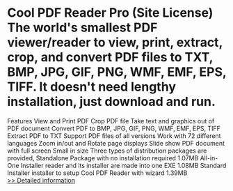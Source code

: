 # Cool PDF Reader Pro (Site License)<br />The world's smallest PDF viewer/reader to view, print, extract, crop, and convert PDF files to TXT, BMP, JPG, GIF, PNG, WMF, EMF, EPS, TIFF. It doesn't need lengthy installation, just download and run.
Features
View and Print PDF Crop PDF file Take text and graphics out of PDF document Convert PDF to BMP, JPG, GIF, PNG, WMF, EMF, EPS, TIFF Extract PDF to TXT Support PDF files of all versions Work with 72 different languages Zoom in/out and Rotate page displays Slide show PDF document with full screen Small in size
Three types of distribution packages are provided,
Standalone Package with no installation required 1.07MB All-in-One Installer reader and its installer are made into one EXE 1.08MB Standard Installer installer to setup Cool PDF Reader with wizard 1.39MB<br />[>> Detailed information](https://secure.shareit.com/shareit/product.html?productid=300115566&affiliateid=200057808)